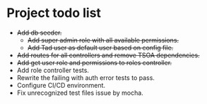 # Project todo list

* ~~Add db seeder.~~
    * ~~Add super admin role with all available permissions.~~
    * ~~Add Tad user as default user based on config file.~~
* ~~Add routes for all controllers and remove TSOA dependencies.~~
* ~~Add get user role and permissions to roles controller.~~
* Add role controller tests.
* Rewrite the failing with auth error tests to pass.
* Configure CI/CD environment.
* Fix unrecognized test files issue by mocha.